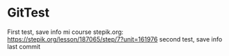 # GitTest
First test, save info mi course stepik.org:
https://stepik.org/lesson/187065/step/7?unit=161976
second test, save info last commit